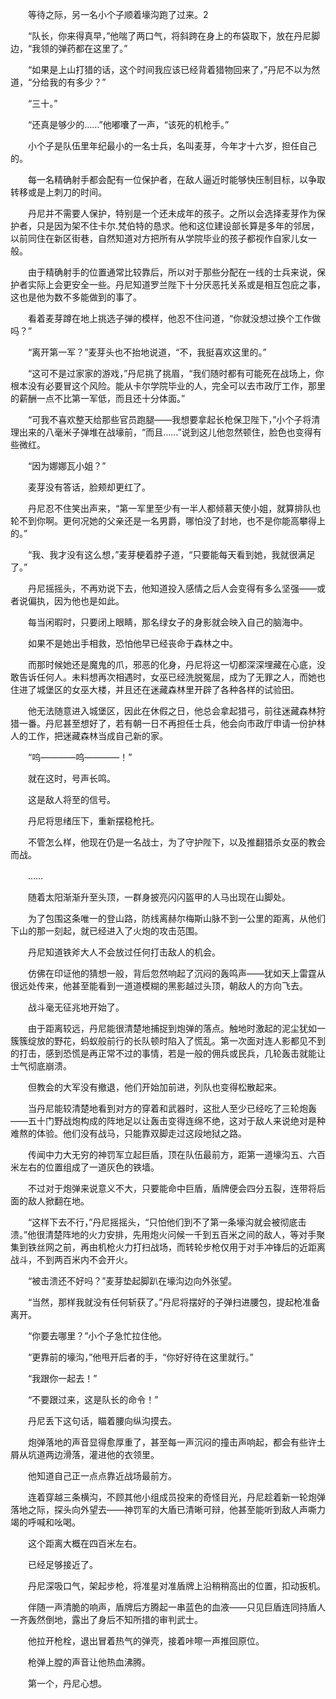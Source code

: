 　　等待之际，另一名小个子顺着壕沟跑了过来。2

　　“队长，你来得真早，”他喘了两口气，将斜跨在身上的布袋取下，放在丹尼脚边，“我领的弹药都在这里了。”

　　“如果是上山打猎的话，这个时间我应该已经背着猎物回来了，”丹尼不以为然道，“分给我的有多少？”

　　“三十。”

　　“还真是够少的……”他嘟囔了一声，“该死的机枪手。”

　　小个子是队伍里年纪最小的一名士兵，名叫麦芽，今年才十六岁，担任自己的。

　　每一名精确射手都会配有一位保护者，在敌人逼近时能够快压制目标，以争取转移或是上刺刀的时间。

　　丹尼并不需要人保护，特别是一个还未成年的孩子。之所以会选择麦芽作为保护者，只是因为架不住卡尔.梵伯特的恳求。他和这位建设部长算是多年的邻居，以前同住在新区街巷，自然知道对方把所有从学院毕业的孩子都视作自家儿女一般。

　　由于精确射手的位置通常比较靠后，所以对于那些分配在一线的士兵来说，保护者实际上会更安全一些。丹尼知道罗兰陛下十分厌恶托关系或是相互包庇之事，这也是他为数不多能做到的事了。

　　看着麦芽蹲在地上挑选子弹的模样，他忍不住问道，“你就没想过换个工作做吗？”

　　“离开第一军？”麦芽头也不抬地说道，“不，我挺喜欢这里的。”

　　“这可不是过家家的游戏，”丹尼挑了挑眉，“我们随时都有可能死在战场上，你根本没有必要冒这个风险。能从卡尔学院毕业的人，完全可以去市政厅工作，那里的薪酬一点不比第一军低，而且还十分体面。”

　　“可我不喜欢整天给那些官员跑腿——我想要拿起长枪保卫陛下，”小个子将清理出来的八毫米子弹堆在战壕前，“而且……”说到这儿他忽然顿住，脸色也变得有些微红。

　　“因为娜娜瓦小姐？”

　　麦芽没有答话，脸颊却更红了。

　　丹尼忍不住笑出声来，“第一军里至少有一半人都倾慕天使小姐，就算排队也轮不到你啊。更何况她的父亲还是一名男爵，哪怕没了封地，也不是你能高攀得上的。”

　　“我、我才没有这么想，”麦芽梗着脖子道，“只要能每天看到她，我就很满足了。”

　　丹尼摇摇头，不再劝说下去，他知道投入感情之后人会变得有多么坚强——或者说偏执，因为他也是如此。

　　每当闲暇时，只要闭上眼睛，那名绿女子的身影就会映入自己的脑海中。

　　如果不是她出手相救，恐怕他早已经丧命于森林之中。

　　而那时候她还是魔鬼的爪，邪恶的化身，丹尼将这一切都深深埋藏在心底，没敢告诉任何人。未料想再次相遇时，女巫已经洗脱冤屈，成为了无罪之人，而她也住进了城堡区的女巫大楼，并且还在迷藏森林里开辟了各种各样的试验田。

　　他无法随意进入城堡区，因此在休假之日，他总会拿起猎弓，前往迷藏森林狩猎一番。丹尼甚至想好了，若有朝一日不再担任士兵，他会向市政厅申请一份护林人的工作，把迷藏森林当成自己新的家。

　　“呜————呜————！”

　　就在这时，号声长鸣。

　　这是敌人将至的信号。

　　丹尼将思绪压下，重新摆稳枪托。

　　不管怎么样，他现在仍是一名战士，为了守护陛下，以及推翻猎杀女巫的教会而战。

　　……

　　随着太阳渐渐升至头顶，一群身披亮闪闪盔甲的人马出现在山脚处。

　　为了包围这条唯一的登山路，防线离赫尔梅斯山脉不到一公里的距离，从他们下山的那一刻起，就已经进入了火炮的攻击范围。

　　丹尼知道铁斧大人不会放过任何打击敌人的机会。

　　仿佛在印证他的猜想一般，背后忽然响起了沉闷的轰鸣声——犹如天上雷霆从很远处传来，他甚至能看到一道道模糊的黑影越过头顶，朝敌人的方向飞去。

　　战斗毫无征兆地开始了。

　　由于距离较远，丹尼能很清楚地捕捉到炮弹的落点。触地时激起的泥尘犹如一簇簇绽放的野花，蚂蚁般前行的长队顿时陷入了慌乱。第一次面对连人影都见不到的打击，感到恐慌是再正常不过的事情，若是一般的佣兵或民兵，几轮轰击就能让士气彻底崩溃。

　　但教会的大军没有撤退，他们开始加前进，列队也变得松散起来。

　　当丹尼能较清楚地看到对方的穿着和武器时，这批人至少已经吃了三轮炮轰——五十门野战炮构成的阵地足以让轰击变得连绵不绝，这对于敌人来说绝对是种难熬的体验。他们没有战马，只能靠双脚走过这段地狱之路。

　　传闻中力大无穷的神罚军立起巨盾，顶在队伍最前方，距第一道壕沟五、六百米左右的位置组成了一道灰色的铁墙。

　　不过对于炮弹来说意义不大，只要能命中巨盾，盾牌便会四分五裂，连带将后面的敌人掀翻在地。

　　“这样下去不行，”丹尼摇摇头，“只怕他们到不了第一条壕沟就会被彻底击溃。”他很清楚阵地的火力安排，先用炮火问候一千到五百米之间的敌人，等对手聚集到铁丝网之前，再由机枪火力打扫战场，而转轮步枪仅用于对手冲锋后的近距离战斗，不到两百米内不会开火。

　　“被击溃还不好吗？”麦芽垫起脚趴在壕沟边向外张望。

　　“当然，那样我就没有任何斩获了。”丹尼将摆好的子弹扫进腰包，提起枪准备离开。

　　“你要去哪里？”小个子急忙拉住他。

　　“更靠前的壕沟，”他甩开后者的手，“你好好待在这里就行。”

　　“我跟你一起去！”

　　“不要跟过来，这是队长的命令！”

　　丹尼丢下这句话，瞄着腰向纵沟摸去。

　　炮弹落地的声音显得愈厚重了，甚至每一声沉闷的撞击声响起，都会有些许土屑从坑道两边滑落，灌进他的衣领里。

　　他知道自己正一点点靠近战场最前方。

　　连着穿越三条横沟，不顾其他小组成员投来的奇怪目光，丹尼趁着新一轮炮弹落地之际，探头向外望去——神罚军的大盾已清晰可辩，他甚至能听到敌人声嘶力竭的呼喊和吆喝。

　　这个距离大概在四百米左右。

　　已经足够接近了。

　　丹尼深吸口气，架起步枪，将准星对准盾牌上沿稍稍高出的位置，扣动扳机。

　　伴随一声清脆的响声，盾牌后方腾起一串蓝色的血液——只见巨盾连同持盾人一齐轰然倒地，露出了身后不知所措的审判武士。

　　他拉开枪栓，退出冒着热气的弹壳，接着咔嚓一声推回原位。

　　枪弹上膛的声音让他热血沸腾。

　　第一个，丹尼心想。
